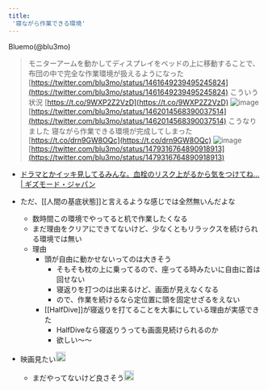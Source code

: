 ```yaml
---
title:
 '寝ながら作業できる環境'
---
```


Bluemo(@blu3mo)
> モニターアームを動かしてディスプレイをベッドの上に移動することで、布団の中で完全な作業環境が扱えるようになった
[https://twitter.com/blu3mo/status/1461649239495245824](https://twitter.com/blu3mo/status/1461649239495245824)
> こういう状況 [https://t.co/9WXP2Z2VzD](https://t.co/9WXP2Z2VzD)
> ![image](https://pbs.twimg.com/media/FEoegDXVkAYiMPU.jpg)
[https://twitter.com/blu3mo/status/1462014568390037514](https://twitter.com/blu3mo/status/1462014568390037514)
> こうなりました
> 寝ながら作業できる環境が完成してしまった [https://t.co/drn9GW8OQc](https://t.co/drn9GW8OQc)
> ![image](https://pbs.twimg.com/media/FIeWwcEaQAMYoch.jpg)
[https://twitter.com/blu3mo/status/1479316764890918913](https://twitter.com/blu3mo/status/1479316764890918913)
- [ドラマとかイッキ見してるみんな。血栓のリスク上がるから気をつけてね… | ギズモード・ジャパン](https://www.gizmodo.jp/2022/01/watching-tv-linked-to-risk-of-blood-clots.html)

- ただ、[[人間の基底状態]]と言えるような感じでは全然無いんだよな
    - 数時間この環境でやってると机で作業したくなる
    - まだ理由をクリアにできてないけど、少なくともリラックスを続けられる環境では無い
    - 理由
        - 頭が自由に動かせないってのは大きそう
            - そもそも枕の上に乗ってるので、座ってる時みたいに自由に首は回せない
            - 寝返りを打つのは出来るけど、画面が見えなくなる
            - ので、作業を続けるなら定位置に頭を固定せざるをえない
        - [[HalfDive]]が寝返りを打てることを大事にしている理由が実感できた
            - HalfDiveなら寝返りうっても画面見続けられるのか
            - 欲しい〜〜

- 映画見たい<img src='https://scrapbox.io/api/pages/blu3mo-public/axokxi/icon' alt='axokxi.icon' height="19.5"/>
    - まだやってないけど良さそう<img src='https://scrapbox.io/api/pages/blu3mo-public/blu3mo/icon' alt='blu3mo.icon' height="19.5"/>
